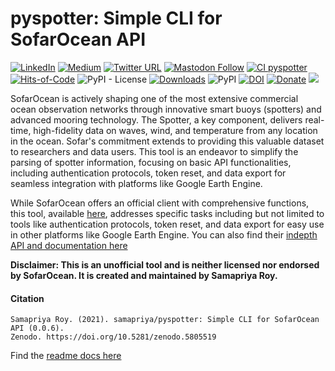 # pyspotter: Simple CLI for SofarOcean API

[![LinkedIn](https://img.shields.io/badge/LinkedIn-0077B5?style=plastic&logo=linkedin&logoColor=white)](https://www.linkedin.com/in/samapriya/)
[![Medium](https://img.shields.io/badge/Medium-12100E?style=flat&logo=medium&logoColor=white)](https://medium.com/@samapriyaroy)
[![Twitter URL](https://img.shields.io/twitter/follow/samapriyaroy?style=social)](https://twitter.com/intent/follow?screen_name=samapriyaroy)
[![Mastodon Follow](https://img.shields.io/mastodon/follow/109627075086849826?domain=https%3A%2F%2Fmapstodon.space%2F)](https://mapstodon.space/@samapriya)
[![CI pyspotter](https://github.com/samapriya/pyspotter/actions/workflows/package_ci.yml/badge.svg)](https://github.com/samapriya/pyspotter/actions/workflows/package_ci.yml)
[![Hits-of-Code](https://hitsofcode.com/github/open-oceans/pyspotter?branch=main)](https://hitsofcode.com/github/open-oceans/pyspotter?branch=main)
![PyPI - License](https://img.shields.io/pypi/l/pyspotter)
[![Downloads](https://pepy.tech/badge/pyspotter)](https://pepy.tech/project/pyspotter)
![PyPI](https://img.shields.io/pypi/v/pyspotter)
[![DOI](https://zenodo.org/badge/DOI/10.5281/zenodo.5805519.svg)](https://doi.org/10.5281/zenodo.5805519)
[![Donate](https://img.shields.io/badge/Donate-Buy%20me%20a%20Chai-teal)](https://www.buymeacoffee.com/samapriya)
[![](https://img.shields.io/static/v1?label=Sponsor&message=%E2%9D%A4&logo=GitHub&color=%23fe8e86)](https://github.com/sponsors/samapriya)


SofarOcean is actively shaping one of the most extensive commercial ocean observation networks through innovative smart buoys (spotters) and advanced mooring technology. The Spotter, a key component, delivers real-time, high-fidelity data on waves, wind, and temperature from any location in the ocean. Sofar's commitment extends to providing this valuable dataset to researchers and data users. This tool is an endeavor to simplify the parsing of spotter information, focusing on basic API functionalities, including authentication protocols, token reset, and data export for seamless integration with platforms like Google Earth Engine.

While SofarOcean offers an official client with comprehensive functions, this tool, available [here](https://github.com/sofarocean/sofar-api-client-python), addresses specific tasks including but not limited to tools like authentication protocols, token reset, and data export for easy use in other platforms like Google Earth Engine. You can also find their [indepth API and documentation here](https://docs.sofarocean.com/)

**Disclaimer: This is an unofficial tool and is neither licensed nor endorsed by SofarOcean. It is created and maintained by Samapriya Roy.**

#### Citation

```
Samapriya Roy. (2021). samapriya/pyspotter: Simple CLI for SofarOcean API (0.0.6).
Zenodo. https://doi.org/10.5281/zenodo.5805519
```

Find the [readme docs here](https://pyspotter.openoceans.xyz/)

